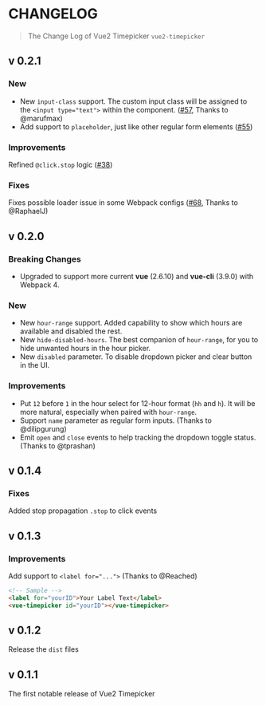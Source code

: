 # CHANGELOG

> The Change Log of Vue2 Timepicker `vue2-timepicker`

## v 0.2.1

### New

- New `input-class` support. The custom input class will be assigned to the `<input type="text">` within the component. ([#57](https://github.com/phoenixwong/vue2-timepicker/issues/57), Thanks to @marufmax)
- Add support to `placeholder`, just like other regular form elements ([#55](https://github.com/phoenixwong/vue2-timepicker/issues/55))

### Improvements

Refined `@click.stop` logic ([#38](https://github.com/phoenixwong/vue2-timepicker/issues/38))

### Fixes

Fixes possible loader issue in some Webpack configs ([#68](https://github.com/phoenixwong/vue2-timepicker/issues/68), Thanks to @RaphaelJ)

## v 0.2.0

### Breaking Changes

- Upgraded to support more current **vue** (2.6.10) and **vue-cli** (3.9.0) with Webpack 4.

### New

- New `hour-range` support. Added capability to show which hours are available and disabled the rest.
- New `hide-disabled-hours`. The best companion of `hour-range`, for you to hide unwanted hours in the hour picker.
- New `disabled` parameter. To disable dropdown picker and clear button in the UI.

### Improvements

- Put `12` before `1` in the hour select for 12-hour format (`hh` and `h`). It will be more natural, especially when paired with `hour-range`.
- Support `name` parameter as regular form inputs. (Thanks to @dilipgurung)
- Emit `open` and `close` events to help tracking the dropdown toggle status. (Thanks to @tprashan)

## v 0.1.4

### Fixes

Added stop propagation `.stop` to click events

## v 0.1.3

### Improvements

Add support to `<label for="...">` (Thanks to @Reached)

```html
<!-- Sample -->
<label for="yourID">Your Label Text</label>
<vue-timepicker id="yourID"></vue-timepicker>
```

## v 0.1.2

Release the `dist` files

## v 0.1.1

The first notable release of Vue2 Timepicker

